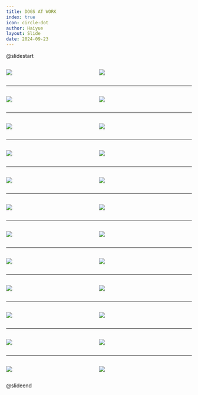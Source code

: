 ```yaml
---
title: DOGS AT WORK
index: true
icon: circle-dot
author: Haiyue
layout: Slide
date: 2024-09-23
---
```

 
@slidestart

<div style="display:flex">
<div style="flex:1">

![](https://raw.githubusercontent.com/yclord/reading/refs/heads/master/english/Level-M/DOGS%20AT%20WORK/001.webp)
</div>
<div style="flex:1">

![](https://raw.githubusercontent.com/yclord/reading/refs/heads/master/english/Level-M/DOGS%20AT%20WORK/002.webp)
</div>
</div>

---

<div style="display:flex">
<div style="flex:1">

![](https://raw.githubusercontent.com/yclord/reading/refs/heads/master/english/Level-M/DOGS%20AT%20WORK/003.webp)
</div>
<div style="flex:1">

![](https://raw.githubusercontent.com/yclord/reading/refs/heads/master/english/Level-M/DOGS%20AT%20WORK/004.webp)
</div>
</div>

---

<div style="display:flex">
<div style="flex:1">

![](https://raw.githubusercontent.com/yclord/reading/refs/heads/master/english/Level-M/DOGS%20AT%20WORK/005.webp)
</div>
<div style="flex:1">

![](https://raw.githubusercontent.com/yclord/reading/refs/heads/master/english/Level-M/DOGS%20AT%20WORK/006.webp)
</div>
</div>

---

<div style="display:flex">
<div style="flex:1">

![](https://raw.githubusercontent.com/yclord/reading/refs/heads/master/english/Level-M/DOGS%20AT%20WORK/007.webp)
</div>
<div style="flex:1">

![](https://raw.githubusercontent.com/yclord/reading/refs/heads/master/english/Level-M/DOGS%20AT%20WORK/008.webp)
</div>
</div>

---

<div style="display:flex">
<div style="flex:1">

![](https://raw.githubusercontent.com/yclord/reading/refs/heads/master/english/Level-M/DOGS%20AT%20WORK/009.webp)
</div>
<div style="flex:1">

![](https://raw.githubusercontent.com/yclord/reading/refs/heads/master/english/Level-M/DOGS%20AT%20WORK/010.webp)
</div>
</div>

---

<div style="display:flex">
<div style="flex:1">

![](https://raw.githubusercontent.com/yclord/reading/refs/heads/master/english/Level-M/DOGS%20AT%20WORK/011.webp)
</div>
<div style="flex:1">

![](https://raw.githubusercontent.com/yclord/reading/refs/heads/master/english/Level-M/DOGS%20AT%20WORK/012.webp)
</div>
</div>

---

<div style="display:flex">
<div style="flex:1">

![](https://raw.githubusercontent.com/yclord/reading/refs/heads/master/english/Level-M/DOGS%20AT%20WORK/013.webp)
</div>
<div style="flex:1">

![](https://raw.githubusercontent.com/yclord/reading/refs/heads/master/english/Level-M/DOGS%20AT%20WORK/014.webp)
</div>
</div>

---

<div style="display:flex">
<div style="flex:1">

![](https://raw.githubusercontent.com/yclord/reading/refs/heads/master/english/Level-M/DOGS%20AT%20WORK/015.webp)
</div>
<div style="flex:1">

![](https://raw.githubusercontent.com/yclord/reading/refs/heads/master/english/Level-M/DOGS%20AT%20WORK/016.webp)
</div>
</div>

---

<div style="display:flex">
<div style="flex:1">

![](https://raw.githubusercontent.com/yclord/reading/refs/heads/master/english/Level-M/DOGS%20AT%20WORK/017.webp)
</div>
<div style="flex:1">

![](https://raw.githubusercontent.com/yclord/reading/refs/heads/master/english/Level-M/DOGS%20AT%20WORK/018.webp)
</div>
</div>

---

<div style="display:flex">
<div style="flex:1">

![](https://raw.githubusercontent.com/yclord/reading/refs/heads/master/english/Level-M/DOGS%20AT%20WORK/019.webp)
</div>
<div style="flex:1">

![](https://raw.githubusercontent.com/yclord/reading/refs/heads/master/english/Level-M/DOGS%20AT%20WORK/020.webp)
</div>
</div>

---

<div style="display:flex">
<div style="flex:1">

![](https://raw.githubusercontent.com/yclord/reading/refs/heads/master/english/Level-M/DOGS%20AT%20WORK/021.webp)
</div>
<div style="flex:1">

![](https://raw.githubusercontent.com/yclord/reading/refs/heads/master/english/Level-M/DOGS%20AT%20WORK/022.webp)
</div>
</div>

---

<div style="display:flex">
<div style="flex:1">

![](https://raw.githubusercontent.com/yclord/reading/refs/heads/master/english/Level-M/DOGS%20AT%20WORK/023.webp)
</div>
<div style="flex:1">

![](https://raw.githubusercontent.com/yclord/reading/refs/heads/master/english/Level-M/DOGS%20AT%20WORK/024.webp)
</div>
</div>

@slideend